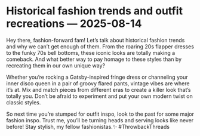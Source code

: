 # Historical fashion trends and outfit recreations — 2025-08-14

Hey there, fashion-forward fam! Let’s talk about historical fashion trends and why we can’t get enough of them. From the roaring 20s flapper dresses to the funky 70s bell bottoms, these iconic looks are totally making a comeback. And what better way to pay homage to these styles than by recreating them in our own unique way?

Whether you’re rocking a Gatsby-inspired fringe dress or channeling your inner disco queen in a pair of groovy flared pants, vintage vibes are where it’s at. Mix and match pieces from different eras to create a killer look that’s totally you. Don’t be afraid to experiment and put your own modern twist on classic styles.

So next time you’re stumped for outfit inspo, look to the past for some major fashion inspo. Trust me, you’ll be turning heads and serving looks like never before! Stay stylish, my fellow fashionistas.✨ #ThrowbackThreads